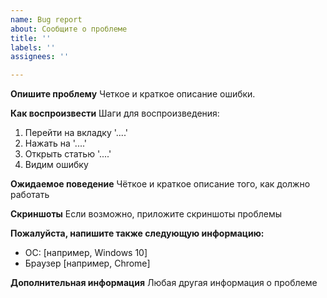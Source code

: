 ```yaml
---
name: Bug report
about: Сообщите о проблеме
title: ''
labels: ''
assignees: ''

---
```


**Опишите проблему**
Четкое и краткое описание ошибки.

**Как воспроизвести**
Шаги для воспроизведения:
1. Перейти на вкладку '....'
2. Нажать на '....'
3. Открыть статью '....'
4. Видим ошибку

**Ожидаемое поведение**
Чёткое и краткое описание того, как должно работать

**Скриншоты**
Если возможно, приложите скриншоты проблемы

**Пожалуйста, напишите также следующую информацию:**
 - ОС: [например, Windows 10]
 - Браузер [например, Сhrome]

**Дополнительная информация**
Любая другая информация о проблеме
